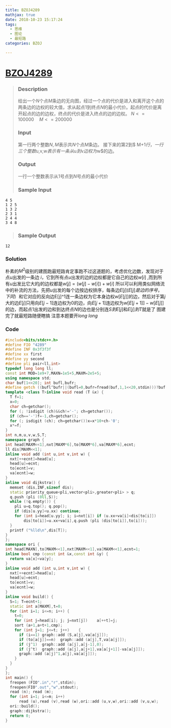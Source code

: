 ```yaml
---
title: BZOJ4289
mathjax: true
date: 2018-10-23 15:17:24
tags: 
  - 思维
  - 图论
  - 最短路
categories: BZOJ

---
```

# [BZOJ4289](https://www.lydsy.com/JudgeOnline/problem.php?id=4289) 
>### Description
>给出一个$N$个点$M$条边的无向图，经过一个点的代价是进入和离开这个点的两条边的边权的较大值，求从起点$1$到终点$N$的最小代价。起点的代价是离开起点的边的边权，终点的代价是进入终点的边的边权。
>$N<=100000\quad M<=200000$
>### Input
>第一行两个整数$N,M$表示共$N$个点$M$条边。
>接下来的第$2$到$ M+1$行，一行三个整数$u,v,w$表示有一条从$u$到$v$边权为$w$的边。
>### Output
>一行一个整数表示从$1$号点到$N$号点的最小代价
>
>### Sample Input
```
4 5
1 2 5
1 3 2
2 3 1
2 4 4
3 4 8
```
>### Sample Output
```
12
```
### Solution
朴素的$M^2$级别的建图跑最短路肯定事跑不过这道题的，考虑优化边数，发现对于点$u$出发的一条边 $i$，它到所有点$u$出发的边的边权都是它自己的边权$w[i]$ ,而到所有$u$出发比它大的$j$的边权都是$w[j]=(w[j]-w[i])+w[i]$
所以可以利用类似网络流中的补流的方法，先把$u$出发的每个边按边权排序，每条边$E[j](E[j]是边的序号，下同）$和它对应的反向边E[j]^1连一条边权为它本身边权$w[E[j]]$的边，然后对于第$j$大的边$E[j]$只用向$E[j-1]$连边权为$0$的边，向$E[j+1]$连边权为$w[E[j+1]]-w[E[j]]$的边，而起点$1$出发的边和到达终点$N$的边也是分别连$S到E[j]$和$E[j]到T$就是了
图建完了就最短路随便瞎搞
注意本题要开$long\ long$
### Code
```c++
#include<bits/stdc++.h>
#define FIO "4289"
#define INF 0x3f3f3f
#define xx first
#define yy second
#define pli pair<ll,int>
typedef long long ll;
const int MOD=1e9+7,MAXN=1e5+5,MAXM=2e5+5;
using namespace std;
char buf[1<<20]; int bufl,bufr;
#define getch ((bufl^bufr||(bufl=0,bufr=fread(buf,1,1<<20,stdin)))?buf[bufl++]:EOF)
template <class T>inline void read (T &x) {
  T f=1;
  x=0;
  char ch=getchar();
  for (; !isdigit (ch)&&ch!='-'; ch=getchar());
  if (ch=='-')f=-1,ch=getchar();
  for (; isdigit (ch); ch=getchar())x=x*10+ch-'0';
  x*=f;
}
int n,m,u,v,w,S,T;
namespace graph {
int head[MAXM<<1],nxt[MAXM*6],to[MAXM*6],va[MAXM*6],ecnt;
ll dis[MAXM<<1];
inline void add (int u,int v,int w) {
  nxt[++ecnt]=head[u];
  head[u]=ecnt;
  to[ecnt]=v;
  va[ecnt]=w;
}
inline void dijkstra() {
  memset (dis,INF,sizeof dis);
  static priority_queue<pli,vector<pli>,greater<pli> > q;
  q.push (pli (0ll,S));
  while (!q.empty()) {
    pli u=q.top(); q.pop();
    if (dis[u.yy]<u.xx)	continue;
    for (int i=head[u.yy]; i; i=nxt[i])	if (u.xx+va[i]<dis[to[i]])
        dis[to[i]]=u.xx+va[i],q.push (pli (dis[to[i]],to[i]));
  }
  printf ("%lld\n",dis[T]);
}
};
namespace ori {
int head[MAXN],to[MAXM<<1],nxt[MAXM<<1],va[MAXM<<1],ecnt=1;
inline bool cmp (const int &x,const int &y) {
  return va[x]<va[y];
}
inline void add (int u,int v,int w) {
  nxt[++ecnt]=head[u];
  head[u]=ecnt;
  to[ecnt]=v;
  va[ecnt]=w;
}
inline void build() {
  S=1; T=ecnt+1;
  static int a[MAXM],t=0;
  for (int i=1; i<=n; i++) {
    t=0;
    for (int j=head[i]; j; j=nxt[j])	a[++t]=j;
    sort (a+1,a+t+1,cmp);
    for (int j=1; j<=t; j++)	{
      if (i==1)	graph::add (S,a[j],va[a[j]]);
      if (to[a[j]]==n)	graph::add (a[j],T,va[a[j]]);
      if (j^1)	graph::add (a[j],a[j-1],0);
      if (j^t)	graph::add (a[j],a[j+1],va[a[j+1]]-va[a[j]]);
      graph::add (a[j]^1,a[j],va[a[j]]);
    }
  }
}
};
int main() {
  freopen (FIO".in","r",stdin);
  freopen(FIO".out","w",stdout);
  read (n); read (m);
  for (int i=1; i<=m; i++)
      read (u),read (v),read (w),ori::add (u,v,w),ori::add (v,u,w);
  ori::build();
  graph::dijkstra();
  return 0;
}

```












